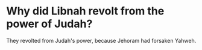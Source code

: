 # Why did Libnah revolt from the power of Judah?

They revolted from Judah's power, because Jehoram had forsaken Yahweh. 